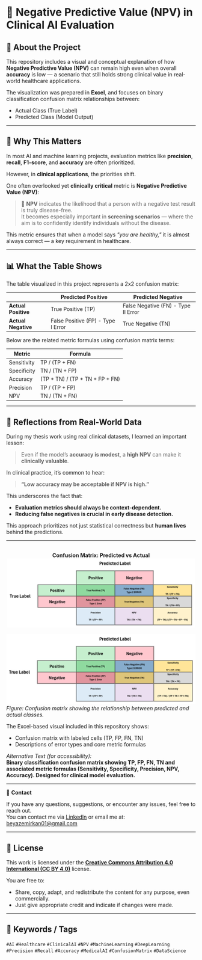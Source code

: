 # 📌 Negative Predictive Value (NPV) in Clinical AI Evaluation

## 🧠 About the Project

This repository includes a visual and conceptual explanation of how **Negative Predictive Value (NPV)** can remain high even when overall **accuracy** is low — a scenario that still holds strong clinical value in real-world healthcare applications.

The visualization was prepared in **Excel**, and focuses on binary classification confusion matrix relationships between:
- Actual Class (True Label)
- Predicted Class (Model Output)

---

## 🎯 Why This Matters

In most AI and machine learning projects, evaluation metrics like **precision**, **recall**, **F1-score**, and **accuracy** are often prioritized.

However, in **clinical applications**, the priorities shift.

One often overlooked yet **clinically critical** metric is **Negative Predictive Value (NPV)**:

> 🔎 **NPV** indicates the likelihood that a person with a negative test result is truly disease-free.  
> It becomes especially important in **screening scenarios** — where the aim is to confidently identify individuals without the disease.

This metric ensures that when a model says *"you are healthy,"* it is almost always correct — a key requirement in healthcare.

---

## 📊 What the Table Shows

The table visualized in this project represents a 2x2 confusion matrix:

|                 | **Predicted Positive** | **Predicted Negative** |
|-----------------|------------------------|------------------------|
| **Actual Positive** | True Positive (TP)       | False Negative (FN) - Type II Error |
| **Actual Negative** | False Positive (FP) - Type I Error | True Negative (TN)       |

Below are the related metric formulas using confusion matrix terms:

| **Metric**     | **Formula**                          |
|----------------|--------------------------------------|
| Sensitivity    | TP / (TP + FN)                       |
| Specificity    | TN / (TN + FP)                       |
| Accuracy       | (TP + TN) / (TP + TN + FP + FN)      |
| Precision      | TP / (TP + FP)                       |
| NPV            | TN / (TN + FN)                       |

---

## 💬 Reflections from Real-World Data

During my thesis work using real clinical datasets, I learned an important lesson:

> Even if the model’s **accuracy is modest**, a **high NPV** can make it **clinically valuable**.

In clinical practice, it’s common to hear:
> **“Low accuracy may be acceptable if NPV is high.”**

This underscores the fact that:
- **Evaluation metrics should always be context-dependent.**
- **Reducing false negatives is crucial in early disease detection.**

This approach prioritizes not just statistical correctness but **human lives** behind the predictions.

---

##
<p align="center">
  <strong>Confusion Matrix: Predicted vs Actual</strong><br/>
  <img src="confusion_matrix_EN.png" alt="NPV Confusion Matrix" width="500"/>
</p>

![NPV Confusion Matrix](confusion_matrix_EN.png)
*Figure: Confusion matrix showing the relationship between predicted and actual classes.*

The Excel-based visual included in this repository shows:
- Confusion matrix with labeled cells (TP, FP, FN, TN)
- Descriptions of error types and core metric formulas

_Alternative Text (for accessibility):_  
**Binary classification confusion matrix showing TP, FP, FN, TN and associated metric formulas (Sensitivity, Specificity, Precision, NPV, Accuracy). Designed for clinical model evaluation.**

---

📩 **Contact**

If you have any questions, suggestions, or encounter any issues, feel free to reach out.  
You can contact me via [LinkedIn](https://www.linkedin.com/in/emirkan-beyaz-07732933b) or email me at: beyazemirkan01@gmail.com

---

## 📄 License

This work is licensed under the **[Creative Commons Attribution 4.0 International (CC BY 4.0)](https://creativecommons.org/licenses/by/4.0/)** license.

You are free to:
- Share, copy, adapt, and redistribute the content for any purpose, even commercially.
- Just give appropriate credit and indicate if changes were made.

---

## 🔗 Keywords / Tags

`#AI` `#Healthcare` `#ClinicalAI` `#NPV` `#MachineLearning` `#DeepLearning` `#Precision` `#Recall` `#Accuracy` `#MedicalAI` `#ConfusionMatrix` `#DataScience`
